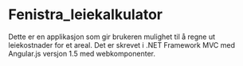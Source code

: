 # Fenistra_leiekalkulator


Dette er en applikasjon som gir brukeren mulighet til å regne ut leiekostnader for et areal. 
Det er skrevet i .NET Framework MVC med Angular.js versjon 1.5 med webkomponenter.
